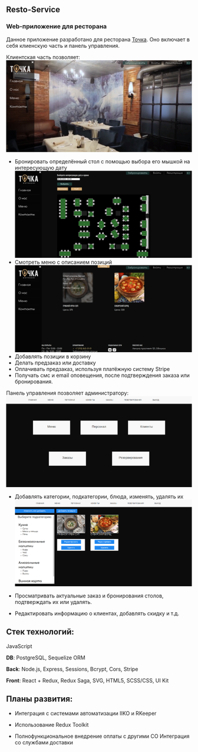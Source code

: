 ## Resto-Service
### Web-приложение для ресторана

Данное приложение разработано для ресторана [Точка](https://vk.com/tochkaobninsk).
Оно включает в себя клиенскую часть и панель управления.

Клиентская часть позволяет:
![](/ReadMe/main-client.png)
- Бронировать определённый стол с помощью выбора его мышкой на интересующую дату
![](/ReadMe/reservation-client.png)
- Смотреть меню с описанием позиций
![](/ReadMe/menu-client.png)
- Добавлять позиции в корзину
- Делать предзаказ или доставку
- Оплачивать предзаказ, используя платёжную систему Stripe
- Получать смс и email оповещения, после подтверждения заказа или бронирования.

Панель управления позволяет администратору:
![](/ReadMe/main-admin.png)
- Добавлять категории, подкатегории, блюда, изменять, удалять их
![](/ReadMe/add-admin.png)
- Просматривать актуальные заказ и бронирования столов, подтверждать их или удалять.

- Редактировать информацию о клиентах, добавлять скидку и т.д.

## Стек технологий:
JavaScript

**DB**: PostgreSQL, Sequelize ORM

**Back**: Node.js, Express, Sessions, Bcrypt, Cors, Stripe

**Front**: React + Redux, Redux Saga, SVG, HTML5, SCSS/CSS, UI Kit


## Планы развития:
* Интеграция с системами автоматизации  IIKO и RKeeper

* Использование Redux Toolkit

* Полнофункциональное внедрение оплаты с другими СО
Интеграция со службами доставки
